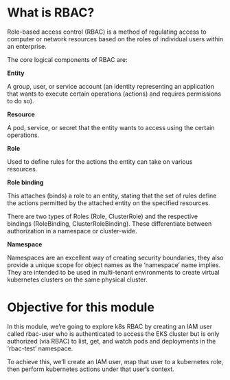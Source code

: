 # What is RBAC?

Role-based access control (RBAC) is a method of regulating access to computer or network resources based on the roles of individual users within an enterprise.

The core logical components of RBAC are:

**Entity**

A group, user, or service account (an identity representing an application that wants to execute certain operations (actions) and requires permissions to do so).

**Resource**

A pod, service, or secret that the entity wants to access using the certain operations.

**Role**

Used to define rules for the actions the entity can take on various resources.

**Role binding**

This attaches (binds) a role to an entity, stating that the set of rules define the actions permitted by the attached entity on the specified resources.

There are two types of Roles (Role, ClusterRole) and the respective bindings (RoleBinding, ClusterRoleBinding). These differentiate between authorization in a namespace or cluster-wide.

**Namespace**

Namespaces are an excellent way of creating security boundaries, they also provide a unique scope for object names as the ‘namespace’ name implies. They are intended to be used in multi-tenant environments to create virtual kubernetes clusters on the same physical cluster.

# Objective for this module

In this module, we’re going to explore k8s RBAC by creating an IAM user called rbac-user who is authenticated to access the EKS cluster but is only authorized (via RBAC) to list, get, and watch pods and deployments in the ‘rbac-test’ namespace.

To achieve this, we’ll create an IAM user, map that user to a kubernetes role, then perform kubernetes actions under that user’s context.